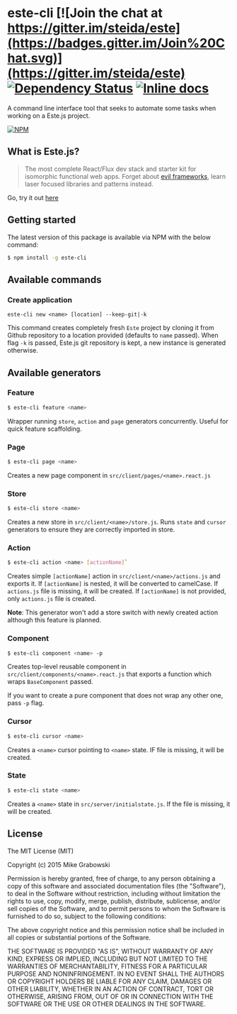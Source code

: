 este-cli [![Join the chat at https://gitter.im/steida/este](https://badges.gitter.im/Join%20Chat.svg)](https://gitter.im/steida/este) [![Dependency Status](https://david-dm.org/grabbou/este-cli.svg)](https://david-dm.org/grabbou/este-cli) [![Inline docs](http://inch-ci.org/github/grabbou/este-cli.svg?branch=master)](http://inch-ci.org/github/grabbou/este-cli)
==========

A command line interface tool that seeks to automate some tasks when working on a Este.js project.

[![NPM](https://nodei.co/npm/este-cli.png?downloads=true&downloadRank=true&stars=true)](https://nodei.co/npm/este-cli/)

## What is Este.js?

> The most complete React/Flux dev stack and starter kit for isomorphic functional web apps. Forget about [evil frameworks](http://tomasp.net/blog/2015/library-frameworks/), learn laser focused libraries and patterns instead.

Go, try it out [here](http://github.com/steida/este)

## Getting started

The latest version of this package is available via NPM with the below command:

```bash
$ npm install -g este-cli
```

## Available commands

### Create application

```shell
este-cli new <name> [location] --keep-git|-k
```

This command creates completely fresh `Este` project by cloning it from Github repository to a location provided (defaults to `name` passed). When flag `-k` is passed, Este.js git repository is kept, a new instance is generated otherwise.
## Available generators

### Feature

```bash
$ este-cli feature <name>
```

Wrapper running `store`, `action` and `page` generators concurrently. Useful for quick feature scaffolding.

### Page

```bash
$ este-cli page <name>
```

Creates a new page component in `src/client/pages/<name>.react.js`

### Store

```bash
$ este-cli store <name>
```

Creates a new store in `src/client/<name>/store.js`. Runs `state` and `cursor` generators to ensure they are correctly imported in store.

### Action

```bash
$ este-cli action <name> [actionName]`
```

Creates simple `[actionName]` action in `src/client/<name>/actions.js` and exports it. If `[actionName]` is nested, it will be converted to camelCase. If `actions.js` file is missing, it will be created. If `[actionName]` is not provided, only `actions.js` file is created.

**Note**:
This generator won't add a store switch with newly created action although this feature is planned.

### Component

```bash
$ este-cli component <name> -p
```

Creates top-level reusable component in `src/client/components/<name>.react.js` that exports a function which wraps `BaseComponent` passed.

If you want to create a pure component that does not wrap any other one, pass `-p` flag.

### Cursor

```bash
$ este-cli cursor <name>
```

Creates a `<name>` cursor pointing to `<name>` state. IF file is missing, it will be created.

### State

```bash
$ este-cli state <name>
```

Creates a `<name>` state in `src/server/initialstate.js`. If the file is missing, it will be created.

## License

The MIT License (MIT)

Copyright (c) 2015 Mike Grabowski

Permission is hereby granted, free of charge, to any person obtaining a copy
of this software and associated documentation files (the "Software"), to deal
in the Software without restriction, including without limitation the rights
to use, copy, modify, merge, publish, distribute, sublicense, and/or sell
copies of the Software, and to permit persons to whom the Software is
furnished to do so, subject to the following conditions:

The above copyright notice and this permission notice shall be included in all
copies or substantial portions of the Software.

THE SOFTWARE IS PROVIDED "AS IS", WITHOUT WARRANTY OF ANY KIND, EXPRESS OR
IMPLIED, INCLUDING BUT NOT LIMITED TO THE WARRANTIES OF MERCHANTABILITY,
FITNESS FOR A PARTICULAR PURPOSE AND NONINFRINGEMENT. IN NO EVENT SHALL THE
AUTHORS OR COPYRIGHT HOLDERS BE LIABLE FOR ANY CLAIM, DAMAGES OR OTHER
LIABILITY, WHETHER IN AN ACTION OF CONTRACT, TORT OR OTHERWISE, ARISING FROM,
OUT OF OR IN CONNECTION WITH THE SOFTWARE OR THE USE OR OTHER DEALINGS IN THE
SOFTWARE.
